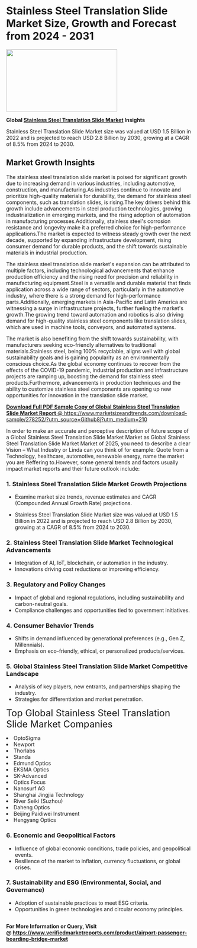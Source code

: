 <H1>Stainless Steel Translation Slide Market Size, Growth and Forecast from 2024 - 2031</H1><img class="aligncenter size-medium wp-image-584254" src="https://thirdeyenews.in/wp-content/uploads/2024/09/Global-Market-Research-300x168.jpeg" alt="" width="300" height="168" /><p><strong>Global&nbsp;<a href="https://www.marketsizeandtrends.com/download-sample/278252/?utm_source=Github8j?utm_medium=210">Stainless Steel Translation Slide Market</a> Insights</strong></p><p>Stainless Steel Translation Slide Market size was valued at USD 1.5 Billion in 2022 and is projected to reach USD 2.8 Billion by 2030, growing at a CAGR of 8.5% from 2024 to 2030.</p><p><h2>Market Growth Insights</h2> <p>The stainless steel translation slide market is poised for significant growth due to increasing demand in various industries, including automotive, construction, and manufacturing.As industries continue to innovate and prioritize high-quality materials for durability, the demand for stainless steel components, such as translation slides, is rising.The key drivers behind this growth include advancements in steel production technologies, growing industrialization in emerging markets, and the rising adoption of automation in manufacturing processes.Additionally, stainless steel's corrosion resistance and longevity make it a preferred choice for high-performance applications.The market is expected to witness steady growth over the next decade, supported by expanding infrastructure development, rising consumer demand for durable products, and the shift towards sustainable materials in industrial production.</p> <p><a href="#"></a></p> <p>The stainless steel translation slide market's expansion can be attributed to multiple factors, including technological advancements that enhance production efficiency and the rising need for precision and reliability in manufacturing equipment.Steel is a versatile and durable material that finds application across a wide range of sectors, particularly in the automotive industry, where there is a strong demand for high-performance parts.Additionally, emerging markets in Asia-Pacific and Latin America are witnessing a surge in infrastructure projects, further fueling the market's growth.The growing trend toward automation and robotics is also driving demand for high-quality stainless steel components like translation slides, which are used in machine tools, conveyors, and automated systems.</p> <p>The market is also benefiting from the shift towards sustainability, with manufacturers seeking eco-friendly alternatives to traditional materials.Stainless steel, being 100% recyclable, aligns well with global sustainability goals and is gaining popularity as an environmentally conscious choice.As the global economy continues to recover from the effects of the COVID-19 pandemic, industrial production and infrastructure projects are ramping up, boosting the demand for stainless steel products.Furthermore, advancements in production techniques and the ability to customize stainless steel components are opening up new opportunities for innovation in the translation slide market.</p> <p><a href="#"></p><p><span class=""><strong>Download Full PDF Sample Copy of Global Stainless Steel Translation Slide Market Report</strong> @ <a href="https://www.marketsizeandtrends.com/download-sample/278252/?utm_source=Github8j?utm_medium=210" target="_blank">https://www.marketsizeandtrends.com/download-sample/278252/?utm_source=Github8j?utm_medium=210</a></span></p><p>In order to make an accurate and perceptive description of future scope of a Global&nbsp;Stainless Steel Translation Slide Market Market as Global&nbsp;Stainless Steel Translation Slide Market Market of 2025, you need to describe a clear Vision &ndash; What Industry or Linda can you think of for example: Quote from a Technology, healthcare, automotive, renewable energy, name the market you are Reffering to.However, some general trends and factors usually impact market reports and their future outlook include:</p><h3>1.&nbsp;<strong>Stainless Steel Translation Slide Market Growth Projections</strong></h3><ul><li>Examine market size trends, revenue estimates and CAGR (Compounded Annual Growth Rate) projections.</li><li><p>Stainless Steel Translation Slide Market size was valued at USD 1.5 Billion in 2022 and is projected to reach USD 2.8 Billion by 2030, growing at a CAGR of 8.5% from 2024 to 2030.</p></li></ul><h3>2.&nbsp;<strong>Stainless Steel Translation Slide Market Technological Advancements</strong></h3><ul><li>Integration of AI, IoT, blockchain, or automation in the industry.</li><li>Innovations driving cost reductions or improving efficiency.</li></ul><h3>3.&nbsp;<strong>Regulatory and Policy Changes</strong></h3><ul><li>Impact of global and regional regulations, including sustainability and carbon-neutral goals.</li><li>Compliance challenges and opportunities tied to government initiatives.</li></ul><h3>4.&nbsp;<strong>Consumer Behavior Trends</strong></h3><ul><li>Shifts in demand influenced by generational preferences (e.g., Gen Z, Millennials).</li><li>Emphasis on eco-friendly, ethical, or personalized products/services.</li></ul><h3>5.&nbsp;<strong>Global Stainless Steel Translation Slide Market Competitive Landscape</strong></h3><ul><li>Analysis of key players, new entrants, and partnerships shaping the industry.</li><li>Strategies for differentiation and market penetration.</li></ul><p data-pm-slice="1 1 []"><span style="color: inherit; font-family: inherit; font-size: 25px;">Top Global Stainless Steel Translation Slide Market Companies</span></p><div class="" data-test-id=""><p><li>OptoSigma</li><li> Newport</li><li> Thorlabs</li><li> Standa</li><li> Edmund Optics</li><li> EKSMA Optics</li><li> SK-Advanced</li><li> Optics Focus</li><li> Nanosurf AG</li><li> Shanghai Jingjia Technology</li><li> River Seiki (Suzhou)</li><li> Daheng Optics</li><li> Beijing Paidiwei Instrument</li><li> Hengyang Optics</li></p></div><h3>6.&nbsp;<strong>Economic and Geopolitical Factors</strong></h3><ul><li>Influence of global economic conditions, trade policies, and geopolitical events.</li><li>Resilience of the market to inflation, currency fluctuations, or global crises.</li></ul><h3>7.&nbsp;<strong>Sustainability and ESG (Environmental, Social, and Governance)</strong></h3><ul><li>Adoption of sustainable practices to meet ESG criteria.</li><li>Opportunities in green technologies and circular economy principles.</li></ul><h2><strong style="font-size: 14px;">For More Information or Query, Visit @&nbsp;</strong><a style="background-color: #ffffff; font-size: 14px;" href="https://www.marketsizeandtrends.com/report/stainless-steel-translation-slide-market/" target="_blank">https://www.verifiedmarketreports.com/product/airport-passenger-boarding-bridge-market</a></h2>